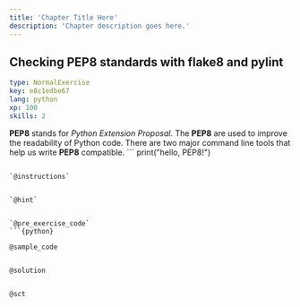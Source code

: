 ```yaml
---
title: 'Chapter Title Here'
description: 'Chapter description goes here.'
---
```


## Checking PEP8 standards with flake8 and pylint

```yaml
type: NormalExercise
key: e8c1edbe67
lang: python
xp: 100
skills: 2
```

__PEP8__ stands for *Python Extension Proposal*. The __PEP8__ are used to improve the readability of Python code. There are two major command line tools that help us write __PEP8__ compatible. ```
print("hello, PEP8!")
```

`@instructions`


`@hint`


`@pre_exercise_code`
```{python}

```

`@sample_code`
```{python}

```

`@solution`
```{python}

```

`@sct`
```{python}

```
